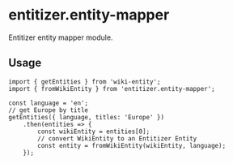 # entitizer.entity-mapper

Entitizer entity mapper module.

## Usage

```
import { getEntities } from 'wiki-entity';
import { fromWikiEntity } from 'entitizer.entity-mapper';

const language = 'en';
// get Europe by title
getEntities({ language, titles: 'Europe' })
    .then(entities => {
        const wikiEntity = entities[0];
        // convert WikiEntity to an Entitizer Entity
        const entity = fromWikiEntity(wikiEntity, language);
    });
```
